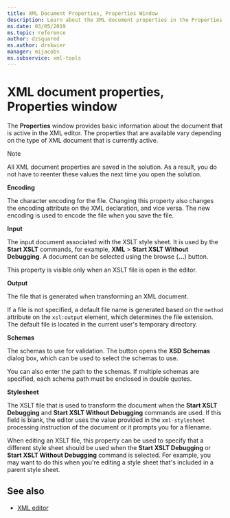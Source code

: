 ```yaml
---
title: XML Document Properties, Properties Window
description: Learn about the XML document properties in the Properties window that provide basic information about the active document in the XML editor.
ms.date: 03/05/2019
ms.topic: reference
author: dzsquared
ms.author: drskwier
manager: mijacobs
ms.subservice: xml-tools
---
```

# XML document properties, Properties window

The **Properties** window provides basic information about the document that is active in the XML editor. The properties that are available vary depending on the type of XML document that is currently active.

> [!NOTE]
> All XML document properties are saved in the solution. As a result, you do not have to reenter these values the next time you open the solution.

**Encoding**

The character encoding for the file. Changing this property also changes the encoding attribute on the XML declaration, and vice versa. The new encoding is used to encode the file when you save the file.

**Input**

The input document associated with the XSLT style sheet. It is used by the **Start XSLT** commands, for example, **XML** > **Start XSLT Without Debugging**. A document can be selected using the browse (**...**) button.

This property is visible only when an XSLT file is open in the editor.

**Output**

The file that is generated when transforming an XML document.

If a file is not specified, a default file name is generated based on the `method` attribute on the `xsl:output` element, which determines the file extension. The default file is located in the current user's temporary directory.

**Schemas**

The schemas to use for validation. The button opens the **XSD Schemas** dialog box, which can be used to select the schemas to use.

You can also enter the path to the schemas. If multiple schemas are specified, each schema path must be enclosed in double quotes.

**Stylesheet**

The XSLT file that is used to transform the document when the **Start XSLT Debugging** and **Start XSLT Without Debugging** commands are used. If this field is blank, the editor uses the value provided in the `xml-stylesheet` processing instruction of the document or it prompts you for a filename.

When editing an XSLT file, this property can be used to specify that a different style sheet should be used when the **Start XSLT Debugging** or **Start XSLT Without Debugging** command is selected. For example, you may want to do this when you're editing a style sheet that's included in a parent style sheet.

## See also

- [XML editor](../xml-tools/xml-editor.md)
